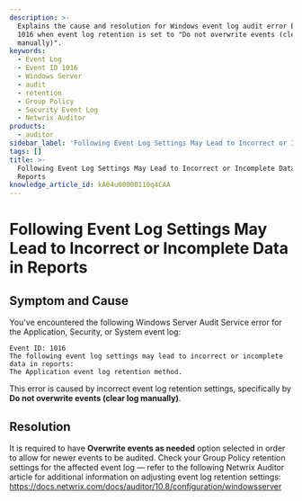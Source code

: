 ```yaml
---
description: >-
  Explains the cause and resolution for Windows event log audit error Event ID
  1016 when event log retention is set to "Do not overwrite events (clear log
  manually)".
keywords:
  - Event Log
  - Event ID 1016
  - Windows Server
  - audit
  - retention
  - Group Policy
  - Security Event Log
  - Netwrix Auditor
products:
  - auditor
sidebar_label: 'Following Event Log Settings May Lead to Incorrect or Incomplete Data in Reports'
tags: []
title: >-
  Following Event Log Settings May Lead to Incorrect or Incomplete Data in
  Reports
knowledge_article_id: kA04u00000110q4CAA
---
```


# Following Event Log Settings May Lead to Incorrect or Incomplete Data in Reports

## Symptom and Cause

You've encountered the following Windows Server Audit Service error for the Application, Security, or System event log:

```text
Event ID: 1016
The following event log settings may lead to incorrect or incomplete data in reports:
The Application event log retention method.
```

This error is caused by incorrect event log retention settings, specifically by **Do not overwrite events (clear log manually)**.

## Resolution

It is required to have **Overwrite events as needed** option selected in order to allow for newer events to be audited. Check your Group Policy retention settings for the affected event log — refer to the following Netwrix Auditor article for additional information on adjusting event log retention settings: https://docs.netwrix.com/docs/auditor/10.8/configuration/windowsserver
